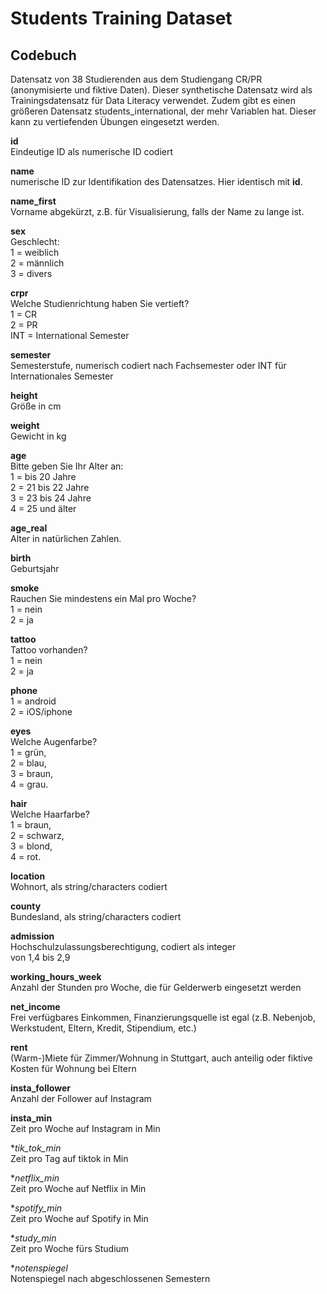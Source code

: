 # Students Training Dataset

## Codebuch
Datensatz von 38 Studierenden aus dem Studiengang CR/PR (anonymisierte und fiktive Daten). Dieser synthetische Datensatz wird als Trainingsdatensatz für Data Literacy verwendet. Zudem gibt es einen größeren Datensatz students_international, der mehr Variablen hat. Dieser kann zu vertiefenden Übungen eingesetzt werden.
  
**id**  
Eindeutige ID als numerische ID codiert

**name**  
numerische ID zur Identifikation des Datensatzes. Hier identisch mit **id**.  

**name_first**  
Vorname abgekürzt, z.B. für Visualisierung, falls der Name zu lange ist.  

**sex**    
Geschlecht:  
1 = weiblich  
2 = männlich  
3 = divers
  
**crpr**     
Welche Studienrichtung haben Sie vertieft?  
1 = CR  
2 = PR  
INT = International Semester

**semester**  
Semesterstufe, numerisch codiert nach Fachsemester oder
INT für Internationales Semester 

**height**  
Größe in cm  

**weight**  
Gewicht in kg  

**age**   
Bitte geben Sie Ihr Alter an:  
1 = bis 20 Jahre    
2 = 21 bis 22 Jahre    
3 = 23 bis 24 Jahre  
4 = 25 und älter

**age_real**   
Alter in natürlichen Zahlen.

**birth**   
Geburtsjahr  

**smoke**    
Rauchen Sie mindestens ein Mal pro Woche?  
1 = nein   
2 = ja  
  
**tattoo**    
Tattoo vorhanden?   
1 = nein  
2 = ja  

**phone**  
1 = android  
2 = iOS/iphone  
  
**eyes**    
Welche Augenfarbe?    
1 = grün,   
2 = blau,   
3 = braun,   
4 = grau.     

**hair**  
Welche Haarfarbe?  
1 = braun,      
2 = schwarz,   
3 = blond,    
4 = rot.    

**location**  
Wohnort, als string/characters codiert   

**county**   
Bundesland, als string/characters codiert 

**admission**  
Hochschulzulassungsberechtigung, codiert als integer  
von 1,4 bis 2,9  

**working_hours_week**  
Anzahl der Stunden pro Woche, die für Gelderwerb eingesetzt werden

**net_income**  
Frei verfügbares Einkommen, Finanzierungsquelle ist egal (z.B. Nebenjob, Werkstudent, Eltern, Kredit, Stipendium, etc.)

**rent**  
(Warm-)Miete für Zimmer/Wohnung in Stuttgart, auch anteilig oder fiktive Kosten für Wohnung bei Eltern

**insta_follower**  
Anzahl der Follower auf Instagram

**insta_min**  
Zeit pro Woche auf Instagram in Min

**tik_tok_min*  
Zeit pro Tag auf tiktok in Min

**netflix_min*  
Zeit pro Woche auf Netflix in Min

**spotify_min*  
Zeit pro Woche auf Spotify in Min

**study_min*  
Zeit pro Woche fürs Studium

**notenspiegel*  
Notenspiegel nach abgeschlossenen Semestern
